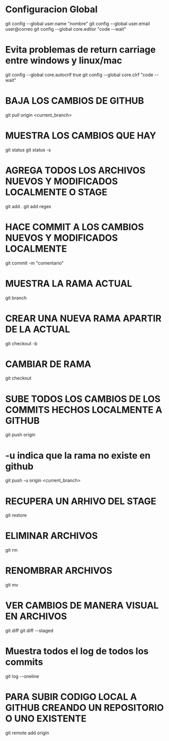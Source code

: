 # Configuracion Global
git config --global user.name "nombre"
git config --global user.email user@correo
git config --global core.editor "code --wait"

# Evita problemas de return carriage entre windows y linux/mac
git config --global core.autocrlf true
git config --global core.clrf "code --wait"

# BAJA LOS CAMBIOS DE GITHUB
git pull origin <current_branch>

# MUESTRA LOS CAMBIOS QUE HAY
git status
git status -s

# AGREGA TODOS LOS ARCHIVOS NUEVOS Y MODIFICADOS LOCALMENTE O STAGE
git add .
git add regex

# HACE COMMIT A LOS CAMBIOS NUEVOS Y MODIFICADOS LOCALMENTE 
git commit -m "comentario"

# MUESTRA LA RAMA ACTUAL
git branch

# CREAR UNA NUEVA RAMA APARTIR DE LA ACTUAL
git checkout -b <nombrerama>

# CAMBIAR DE RAMA
git checkout <nombrerama>

# SUBE TODOS LOS CAMBIOS DE LOS COMMITS HECHOS LOCALMENTE A GITHUB
git push origin <branch> 

# -u indica que la rama no existe en github
git push -u origin <current_branch>

# RECUPERA UN ARHIVO DEL STAGE
git restore <filename>

# ELIMINAR ARCHIVOS
git rm <filename>

# RENOMBRAR ARCHIVOS
git mv <filename> <newfilename>

# VER CAMBIOS DE MANERA VISUAL EN ARCHIVOS
git diff
git diff --staged

# Muestra todos el log de todos los commits
git log --oneline

# PARA SUBIR CODIGO LOCAL A GITHUB CREANDO UN REPOSITORIO O UNO EXISTENTE
git remote add origin <urlgitrepo>
